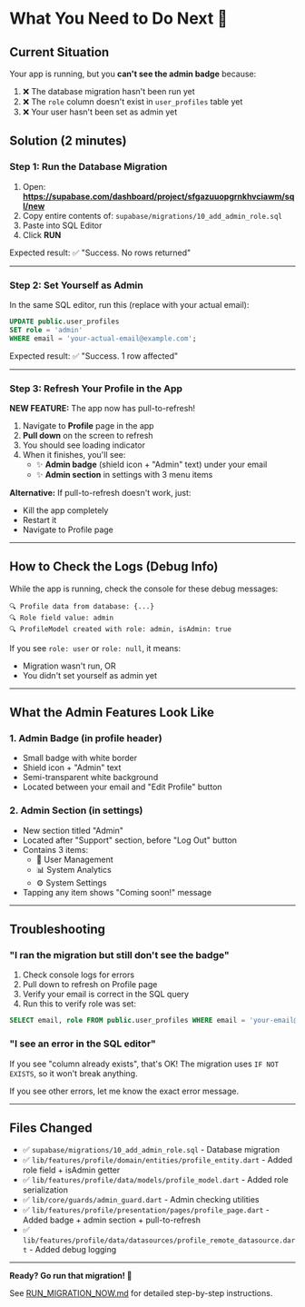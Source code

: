 # What You Need to Do Next 🎯

## Current Situation

Your app is running, but you **can't see the admin badge** because:

1. ❌ The database migration hasn't been run yet
2. ❌ The `role` column doesn't exist in `user_profiles` table yet
3. ❌ Your user hasn't been set as admin yet

## Solution (2 minutes)

### Step 1: Run the Database Migration

1. Open: **https://supabase.com/dashboard/project/sfgazuuopgrnkhvciawm/sql/new**
2. Copy entire contents of: `supabase/migrations/10_add_admin_role.sql`
3. Paste into SQL Editor
4. Click **RUN**

Expected result: ✅ "Success. No rows returned"

---

### Step 2: Set Yourself as Admin

In the same SQL editor, run this (replace with your actual email):

```sql
UPDATE public.user_profiles
SET role = 'admin'
WHERE email = 'your-actual-email@example.com';
```

Expected result: ✅ "Success. 1 row affected"

---

### Step 3: Refresh Your Profile in the App

**NEW FEATURE:** The app now has pull-to-refresh!

1. Navigate to **Profile** page in the app
2. **Pull down** on the screen to refresh
3. You should see loading indicator
4. When it finishes, you'll see:
   - ✨ **Admin badge** (shield icon + "Admin" text) under your email
   - ✨ **Admin section** in settings with 3 menu items

**Alternative:** If pull-to-refresh doesn't work, just:
- Kill the app completely
- Restart it
- Navigate to Profile page

---

## How to Check the Logs (Debug Info)

While the app is running, check the console for these debug messages:

```
🔍 Profile data from database: {...}
🔍 Role field value: admin
🔍 ProfileModel created with role: admin, isAdmin: true
```

If you see `role: user` or `role: null`, it means:
- Migration wasn't run, OR
- You didn't set yourself as admin yet

---

## What the Admin Features Look Like

### 1. Admin Badge (in profile header)
- Small badge with white border
- Shield icon + "Admin" text
- Semi-transparent white background
- Located between your email and "Edit Profile" button

### 2. Admin Section (in settings)
- New section titled "Admin"
- Located after "Support" section, before "Log Out" button
- Contains 3 items:
  - 👥 User Management
  - 📊 System Analytics
  - ⚙️ System Settings
- Tapping any item shows "Coming soon!" message

---

## Troubleshooting

### "I ran the migration but still don't see the badge"

1. Check console logs for errors
2. Pull down to refresh on Profile page
3. Verify your email is correct in the SQL query
4. Run this to verify role was set:

```sql
SELECT email, role FROM public.user_profiles WHERE email = 'your-email@example.com';
```

### "I see an error in the SQL editor"

If you see "column already exists", that's OK! The migration uses `IF NOT EXISTS`, so it won't break anything.

If you see other errors, let me know the exact error message.

---

## Files Changed

- ✅ `supabase/migrations/10_add_admin_role.sql` - Database migration
- ✅ `lib/features/profile/domain/entities/profile_entity.dart` - Added role field + isAdmin getter
- ✅ `lib/features/profile/data/models/profile_model.dart` - Added role serialization
- ✅ `lib/core/guards/admin_guard.dart` - Admin checking utilities
- ✅ `lib/features/profile/presentation/pages/profile_page.dart` - Added badge + admin section + pull-to-refresh
- ✅ `lib/features/profile/data/datasources/profile_remote_datasource.dart` - Added debug logging

---

**Ready? Go run that migration! 🚀**

See [RUN_MIGRATION_NOW.md](RUN_MIGRATION_NOW.md) for detailed step-by-step instructions.
